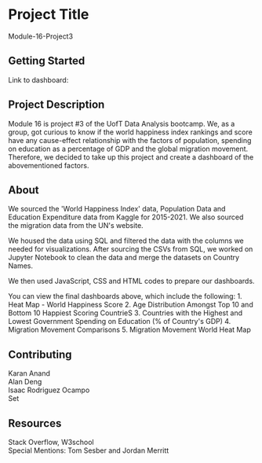 # Project Title
Module-16-Project3

## Getting Started
Link to dashboard: 

## Project Description
Module 16 is project #3 of the UofT Data Analysis bootcamp. We, as a group, got curious to know if the world happiness index rankings and score have any cause-effect relationship with the factors of population, spending on education as a percentage of GDP and the global migration movement. Therefore, we decided to take up this project and create a dashboard of the abovementioned factors. 

## About
We sourced the 'World Happiness Index' data, Population Data and Education Expenditure data from Kaggle for 2015-2021. We also sourced the migration data from the UN's website.

We housed the data using SQL and filtered the data with the columns we needed for visualizations. After sourcing the CSVs from SQL, we worked on Jupyter Notebook to clean the data and merge the datasets on Country Names.

We then used JavaScript, CSS and HTML codes to prepare our dashboards.

You can view the final dashboards above, which include the following:
    1. Heat Map - World Happiness Score
    2. Age Distribution Amongst Top 10 and Bottom 10 Happiest Scoring CountrieS
    3. Countries with the Highest and Lowest Government Spending on Education (% of Country's GDP) 
    4. Migration Movement Comparisons
    5. Migration Movement World Heat Map

## Contributing
Karan Anand <br />
Alan Deng <br />
Isaac Rodriguez Ocampo <br />
Set 


## Resources
Stack Overflow, W3school <br /> 
Special Mentions: Tom Sesber and Jordan Merritt
